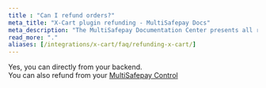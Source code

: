 ```yaml
---
title : "Can I refund orders?"
meta_title: "X-Cart plugin refunding - MultiSafepay Docs"
meta_description: "The MultiSafepay Documentation Center presents all relevant information about our Plugins and API. You can also find support pages for payment methods, tools and general questions as well as the contact details of our Support and Integration Teams."
read_more: "."
aliases: [/integrations/x-cart/faq/refunding-x-cart/]
---
```

Yes, you can directly from your backend.  
You can also refund from your [MultiSafepay Control](https://merchant.multisafepay.com)

